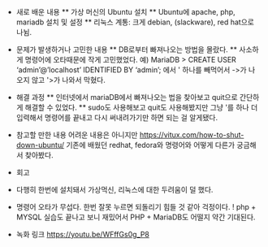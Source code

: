 * 새로 배운 내용
** 가상 머신의 Ubuntu 설치
** Ubuntu에 apache, php, mariadb 설치 및 설정
** 리눅스 계통: 크게 debian, (slackware), red hat으로 나뉨.


* 문제가 발생하거나 고민한 내용
** DB로부터 빠져나오는 방법을 몰랐다.
** 사소하게 명령어에 오타때문에 작게 고민했었다.
예) MariaDB > CREATE USER ‘admin’@’localhost’ IDENTIFIED BY ‘admin’; 에서
' 하나를 빼먹어서 ->가 나오지 않고 '>가 나와서 막혔다.

* 해결 과정
** 인터넷에서 mariaDB에서 빠져나오는 법을 찾아보고 quit으로 간단하게 해결할 수 있었다.
** sudo도 사용해보고 quit도 사용해봤지만 그냥 '를 하나 더 입력해서 명령어를 끝내고 다시 써내려가기만 하면 되는 걸 알게됐다.

* 참고할 만한 내용
어려운 내용은 아니지만 https://vitux.com/how-to-shut-down-ubuntu/
기존에 배웠던 redhat, fedora와 명령어와 어떻게 다른가 궁금해서 찾아봤다.

* 회고
+ 다행히 한번에 설치돼서 가상먹신, 리눅스에 대한 두려움이 덜 했다.
- 명령어 오타가 무섭다. 한번 잘못 누르면 되돌리기 힘들 것 같아 걱정이다.
! php + MYSQL 실습도 끝나고 보니 재밌어서 PHP + MariaDB도 어떨지 약간 기대된다.


* 녹화 링크
https://youtu.be/WFffGs0g_P8
